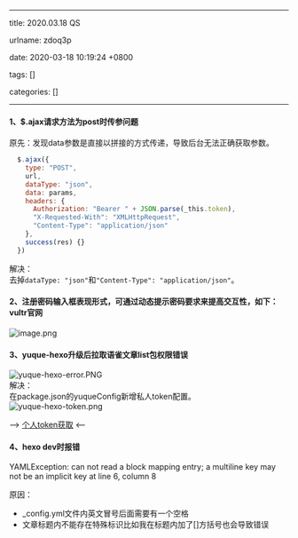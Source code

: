
---

title: 2020.03.18 QS

urlname: zdoq3p

date: 2020-03-18 10:19:24 +0800

tags: []

categories: []

---
<a name="ZGbfH"></a>
#### 1、$.ajax请求方法为post时传参问题

原先：发现data参数是直接以拼接的方式传递，导致后台无法正确获取参数。

```javascript
  $.ajax({
    type: "POST",
    url,
    dataType: "json",
    data: params,
    headers: {
      Authorization: "Bearer " + JSON.parse(_this.token),
      "X-Requested-With": "XMLHttpRequest",
      "Content-Type": "application/json"
    },
    success(res) {}
  })
```
解决：<br />去掉`dataType: "json"`和`"Content-Type": "application/json"`。

<a name="6qOKE"></a>
#### 2、注册密码输入框表现形式，可通过动态提示密码要求来提高交互性，如下：vultr官网

![image.png](https://cdn.nlark.com/yuque/0/2020/png/250093/1584947869189-6c02b1cc-d402-4ae3-857a-3194591796cc.png#align=left&display=inline&height=407&name=image.png&originHeight=407&originWidth=754&size=164405&status=done&style=none&width=754)

<a name="Dirb9"></a>
#### 3、yuque-hexo升级后拉取语雀文章list包权限错误

![yuque-hexo-error.PNG](https://cdn.nlark.com/yuque/0/2020/png/250093/1584949994741-fcc831b7-3456-4262-8e2b-279bd2d8bd96.png#align=left&display=inline&height=59&name=yuque-hexo-error.PNG&originHeight=59&originWidth=719&size=5650&status=done&style=none&width=719)<br />解决：<br />在package.json的yuqueConfig新增私人token配置。<br />![yuque-hexo-token.png](https://cdn.nlark.com/yuque/0/2020/png/250093/1584950263184-edaa0783-73e4-4d42-aadc-8d4d65f4316b.png#align=left&display=inline&height=159&name=yuque-hexo-token.png&originHeight=159&originWidth=432&size=7027&status=done&style=none&width=432)

--> [个人token获取](https://www.yuque.com/yuque/developer/api#785a3731) <--

<a name="BV7Yf"></a>
#### 4、hexo dev时报错

YAMLException: can not read a block mapping entry; a multiline key may not be an implicit key at line 6, column 8

原因：

- _config.yml文件内英文冒号后面需要有一个空格
- 文章标题内不能存在特殊标识比如我在标题内加了[]方括号也会导致错误

